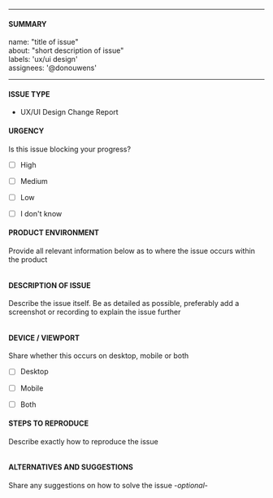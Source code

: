 <!--- *This report is only for UX/UI issues of existing features and components* -->
<!--- Complete *all* sections as described, this form is processed automatically -->

---
#### SUMMARY

name: "title of issue"\
about: "short description of issue"\
labels: 'ux/ui design'\
assignees: '@donouwens'

---

#### ISSUE TYPE
- UX/UI Design Change Report


#### URGENCY
Is this issue blocking your progress?
- [ ] High
- [ ] Medium
- [ ] Low
- [ ] I don't know


#### PRODUCT ENVIRONMENT
Provide all relevant information below as to where the issue occurs within the product
```paste below

```


#### DESCRIPTION OF ISSUE
Describe the issue itself. Be as detailed as possible, preferably add a screenshot or recording to explain the issue further
```paste below

```


#### DEVICE / VIEWPORT
Share whether this occurs on desktop, mobile or both
- [ ] Desktop
- [ ] Mobile
- [ ] Both


#### STEPS TO REPRODUCE
Describe exactly how to reproduce the issue
```paste below

```


#### ALTERNATIVES AND SUGGESTIONS
Share any suggestions on how to solve the issue -_optional_-
```paste below

```
